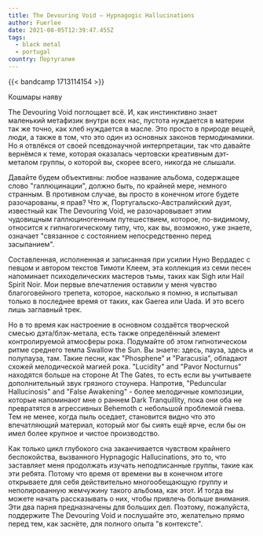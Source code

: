 ```yaml
---
title: The Devouring Void — Hypnagogic Hallucinations
author: Fuerlee
date: 2021-08-05T12:39:47.455Z
tags:
  - black metal
  - portugal
country: Португалия
---
```

{{< bandcamp 1713114154 >}}

Кошмары наяву

The Devouring Void поглощает всё. И, как инстинктивно знает маленький метафизик внутри всех нас, пустота нуждается в материи так же точно, как хлеб нуждается в масле. Это просто в природе вещей, люди, а также в том, что это один из основных законов термодинамики. Но я отвлёкся от своей псевдонаучной интерпретации, так что давайте вернёмся к теме, которая оказалась чертовски креативным дэт-металом группы, о которой вы, скорее всего, никогда не слышали.

Давайте будем объективны: любое название альбома, содержащее слово "галлюцинации", должно быть, по крайней мере, немного странным. В противном случае, вы просто в конечном итоге будете разочарованы, я прав? Что ж, Португальско-Австралийский дуэт, известный как The Devouring Void, не разочаровывает этим чудовищным галлюциногенным путешествием, которое, по-видимому, относится к гипнагогическому типу, что, как вы, возможно, уже знаете, означает "связанное с состоянием непосредственно перед засыпанием".

Составленная, исполненная и записанная при усилии Нуно Вердадес с певцом и автором текстов Тимоти Клеем, эта коллекция из семи песен напоминает психоделических мастеров тьмы, таких как Sigh или Hail Spirit Noir. Мои первые впечатления оставили у меня чувство благоговейного трепета, которое, насколько я помню, я испытывал только в последнее время от таких, как Gaerea или Uada. И это всего лишь заглавный трек.

Но в то время как настроение в основном создаётся творческой смесью дэта/блэк-метала, есть также определённый элемент контролируемой атмосферы рока. Подумайте об этом гипнотическом ритме среднего темпа Swallow the Sun. Вы знаете: здесь, пауза, здесь и полупауза, там. Такие песни, как "Phosphene" и "Paracusia", обладают схожей мелодической магией рока. "Lucidity" and "Pavor Nocturnus" находятся больше на стороне At The Gates, то есть если вы учитываете дополнительный звук грязного стоунера. Напротив, "Peduncular Hallucinosis" and "False Awakening" - более мелодичные композиции, которые напоминают мне о раннем Dark Tranquillity, пока они оба не превратятся в агрессивных Behemoth с небольшой проблемой гнева. Тем не менее, когда пыль оседает, становится видно что это впечатляющий материал, который мог бы сиять ещё ярче, если бы он имел более крупное и чистое производство.

Как только цикл глубокого сна заканчивается чувством крайнего беспокойства, вызванного Hypnagogic Hallucinations, это то, что заставляет меня продолжать изучать неподписанные группы, такие как эти ребята. Потому что время от времени вы в конечном итоге открываете для себя действительно многообещающую группу и неполированную жемчужину такого альбома, как этот. И тогда вы можете начать рассказывать о них, чтобы привлечь больше внимания. Эти два парня предназначены для больших дел. Поэтому, пожалуйста, поддержите The Devouring Void и послушайте это, желательно прямо перед тем, как заснёте, для полного опыта "в контексте".